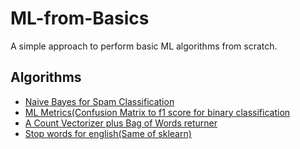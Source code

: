 # ML-from-Basics
A simple approach to perform basic ML algorithms from scratch.
 ## Algorithms
 * [Naive Bayes for Spam Classification](https://github.com/q-viper/ML-from-Basics/blob/master/naive_bayes.py)
 * [ML Metrics(Confusion Matrix to f1 score for binary classification](https://github.com/q-viper/ML-from-Basics/blob/master/metrics.py)
 * [A Count Vectorizer plus Bag of Words returner](https://github.com/q-viper/ML-from-Basics/blob/master/nlp.py)
 * [Stop words for english(Same of sklearn)](https://github.com/q-viper/ML-from-Basics/blob/master/stop_words.py)
